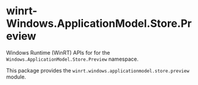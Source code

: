 <!-- warning: Please don't edit this file. It was automatically generated. -->

# winrt-Windows.ApplicationModel.Store.Preview

Windows Runtime (WinRT) APIs for for the `Windows.ApplicationModel.Store.Preview` namespace.

This package provides the `winrt.windows.applicationmodel.store.preview` module.
